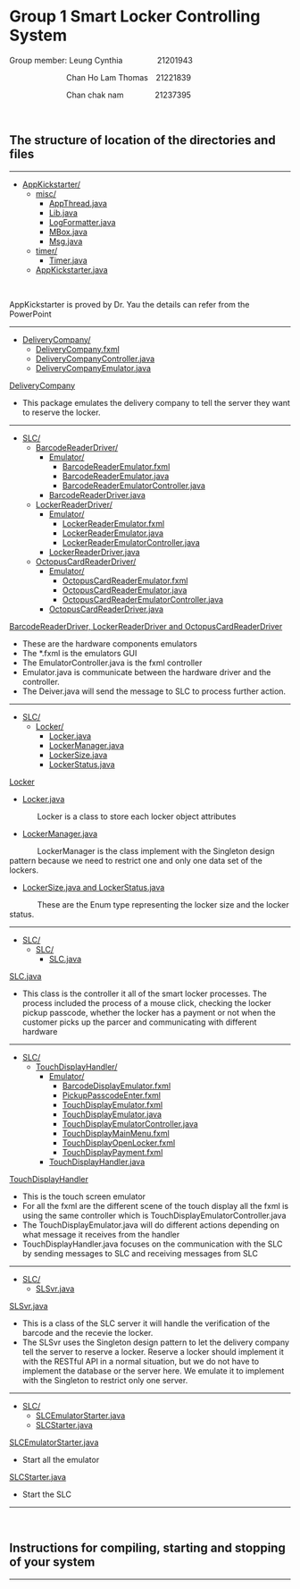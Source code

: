 # Group 1 Smart Locker Controlling System

Group member: Leung Cynthia&emsp;&emsp;&emsp; &nbsp; &nbsp; 21201943

&emsp;&emsp;&emsp;&emsp;&emsp;&emsp;&emsp; Chan Ho Lam Thomas&emsp;21221839

&emsp;&emsp;&emsp;&emsp;&emsp;&emsp;&emsp; Chan chak nam&emsp;&emsp;&emsp;&emsp;21237395

<br/>

## The structure of location of the directories and files

---

* [AppKickstarter/](.\src\AppKickstarter)
  * [misc/](.\src\AppKickstarter\misc)
    * [AppThread.java](.\src\AppKickstarter\misc\AppThread.java)
    * [Lib.java](.\src\AppKickstarter\misc\Lib.java)
    * [LogFormatter.java](.\src\AppKickstarter\misc\LogFormatter.java)
    * [MBox.java](.\src\AppKickstarter\misc\MBox.java)
    * [Msg.java](.\src\AppKickstarter\misc\Msg.java)
  * [timer/](.\src\AppKickstarter\timer)
    * [Timer.java](.\src\AppKickstarter\timer\Timer.java)
  * [AppKickstarter.java](.\src\AppKickstarter\AppKickstarter.java)

<br/>

AppKickstarter is proved by Dr. Yau the details can refer from the PowerPoint

---

* [DeliveryCompany/](.\src\DeliveryCompany)
  * [DeliveryCompany.fxml](.\src\DeliveryCompany\DeliveryCompany.fxml)
  * [DeliveryCompanyController.java](.\src\DeliveryCompany\DeliveryCompanyController.java)
  * [DeliveryCompanyEmulator.java](.\src\DeliveryCompany\DeliveryCompanyEmulator.java)

<u>DeliveryCompany </u>

* This package emulates the delivery company to tell the server they want to reserve the locker.

---

* [SLC/](.\src\SLC)
  * [BarcodeReaderDriver/](.\src\SLC\BarcodeReaderDriver)
    * [Emulator/](.\src\SLC\BarcodeReaderDriver\Emulator)
      * [BarcodeReaderEmulator.fxml](.\src\SLC\BarcodeReaderDriver\Emulator\BarcodeReaderEmulator.fxml)
      * [BarcodeReaderEmulator.java](.\src\SLC\BarcodeReaderDriver\Emulator\BarcodeReaderEmulator.java)
      * [BarcodeReaderEmulatorController.java](.\src\SLC\BarcodeReaderDriver\Emulator\BarcodeReaderEmulatorController.java)
    * [BarcodeReaderDriver.java](.\src\SLC\BarcodeReaderDriver\BarcodeReaderDriver.java)
  * [LockerReaderDriver/](.\src\SLC\LockerReaderDriver)
    * [Emulator/](.\src\SLC\LockerReaderDriver\Emulator)
      * [LockerReaderEmulator.fxml](.\src\SLC\LockerReaderDriver\Emulator\LockerReaderEmulator.fxml)
      * [LockerReaderEmulator.java](.\src\SLC\LockerReaderDriver\Emulator\LockerReaderEmulator.java)
      * [LockerReaderEmulatorController.java](.\src\SLC\LockerReaderDriver\Emulator\LockerReaderEmulatorController.java)
    * [LockerReaderDriver.java](.\src\SLC\LockerReaderDriver\LockerReaderDriver.java)
  * [OctopusCardReaderDriver/](.\src\SLC\OctopusCardReaderDriver)
    * [Emulator/](.\src\SLC\OctopusCardReaderDriver\Emulator)
      * [OctopusCardReaderEmulator.fxml](.\src\SLC\OctopusCardReaderDriver\Emulator\OctopusCardReaderEmulator.fxml)
      * [OctopusCardReaderEmulator.java](.\src\SLC\OctopusCardReaderDriver\Emulator\OctopusCardReaderEmulator.java)
      * [OctopusCardReaderEmulatorController.java](.\src\SLC\OctopusCardReaderDriver\Emulator\OctopusCardReaderEmulatorController.java)
    * [OctopusCardReaderDriver.java](.\src\SLC\OctopusCardReaderDriver\OctopusCardReaderDriver.java)

<u>BarcodeReaderDriver, LockerReaderDriver and OctopusCardReaderDriver</u>

* These are the hardware components emulators
* The *.fxml is the emulators GUI
* The EmulatorController.java is the fxml controller
* Emulator.java is communicate between the hardware driver and the controller.
* The Deiver.java will send the message to SLC to process further action.

---

* [SLC/](.\src\SLC)
  * [Locker/](.\src\SLC\Locker)
    * [Locker.java](.\src\SLC\Locker\Locker.java)
    * [LockerManager.java](.\src\SLC\Locker\LockerManager.java)
    * [LockerSize.java](.\src\SLC\Locker\LockerSize.java)
    * [LockerStatus.java](.\src\SLC\Locker\LockerStatus.java)

<u>Locker</u>

* <u>Locker.java</u>

&emsp; &emsp; &emsp;Locker is a class to store each locker object attributes

* <u>LockerManager.java</u>

&emsp; &emsp; &emsp;LockerManager is the class implement with the Singleton design pattern because we need to restrict one and only one data set of the lockers.

* <u>LockerSize.java and LockerStatus.java</u>

&emsp; &emsp; &emsp;These are the Enum type representing the locker size and the locker status.

---

* [SLC/](.\src\SLC)
  * [SLC/](.\src\SLC\SLC)
    * [SLC.java](.\src\SLC\SLC\SLC.java)

<u>SLC.java</u>

* This class is the controller it all of the smart locker processes. The process included the process of a mouse click, checking the locker pickup passcode, whether the locker has a payment or not when the customer picks up the parcer and communicating with different hardware

---

* [SLC/](.\src\SLC)
  * [TouchDisplayHandler/](.\src\SLC\TouchDisplayHandler)
    * [Emulator/](.\src\SLC\TouchDisplayHandler\Emulator)
      * [BarcodeDisplayEmulator.fxml](.\src\SLC\TouchDisplayHandler\Emulator\BarcodeDisplayEmulator.fxml)
      * [PickupPasscodeEnter.fxml](.\src\SLC\TouchDisplayHandler\Emulator\PickupPasscodeEnter.fxml)
      * [TouchDisplayEmulator.fxml](.\src\SLC\TouchDisplayHandler\Emulator\TouchDisplayEmulator.fxml)
      * [TouchDisplayEmulator.java](.\src\SLC\TouchDisplayHandler\Emulator\TouchDisplayEmulator.java)
      * [TouchDisplayEmulatorController.java](.\src\SLC\TouchDisplayHandler\Emulator\TouchDisplayEmulatorController.java)
      * [TouchDisplayMainMenu.fxml](.\src\SLC\TouchDisplayHandler\Emulator\TouchDisplayMainMenu.fxml)
      * [TouchDisplayOpenLocker.fxml](.\src\SLC\TouchDisplayHandler\Emulator\TouchDisplayOpenLocker.fxml)
      * [TouchDisplayPayment.fxml](.\src\SLC\TouchDisplayHandler\Emulator\TouchDisplayPayment.fxml)
    * [TouchDisplayHandler.java](.\src\SLC\TouchDisplayHandler\TouchDisplayHandler.java)

<u>TouchDisplayHandler</u>

* This is the touch screen emulator
* For all the fxml are the different scene of the touch display all the fxml is using the same controller which is TouchDisplayEmulatorController.java
* The TouchDisplayEmulator.java will do different actions depending on what message it receives from the handler
* TouchDisplayHandler.java focuses on the communication with the SLC by sending messages to SLC and receiving messages from SLC

---

* [SLC/](.\src\SLC)
  * [SLSvr.java](.\src\SLC\SLSvr.java)

<u>SLSvr.java</u>

* This is a class of the SLC server it will handle the verification of the barcode and the recevie the locker.
* The SLSvr uses the Singleton design pattern to let the delivery company tell the server to reserve a locker. Reserve a locker should implement it with the RESTful API in a normal situation, but we do not have to implement the database or the server here. We emulate it to implement with the Singleton to restrict only one server.

---

* [SLC/](.\src\SLC)
  * [SLCEmulatorStarter.java](.\src\SLC\SLCEmulatorStarter.java)
  * [SLCStarter.java](.\src\SLC\SLCStarter.java)

<u>SLCEmulatorStarter.java</u>

* Start all the emulator

<u>SLCStarter.java</u>

* Start the SLC

---

<br/>

## Instructions for compiling, starting and stopping of your system

---

